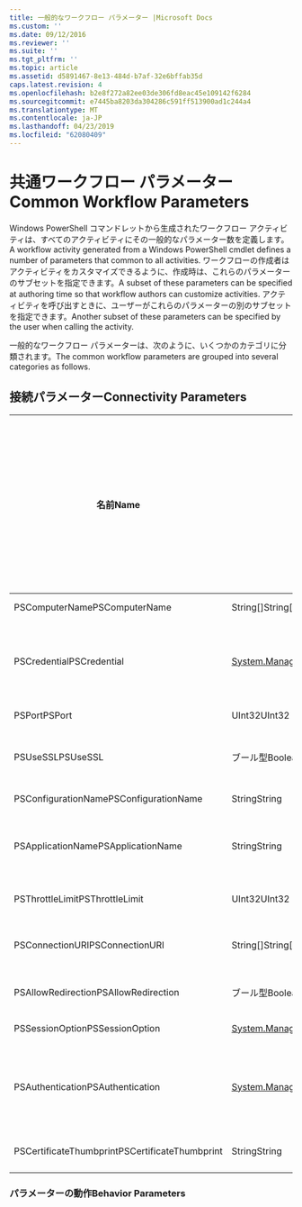 ```yaml
---
title: 一般的なワークフロー パラメーター |Microsoft Docs
ms.custom: ''
ms.date: 09/12/2016
ms.reviewer: ''
ms.suite: ''
ms.tgt_pltfrm: ''
ms.topic: article
ms.assetid: d5891467-8e13-484d-b7af-32e6bffab35d
caps.latest.revision: 4
ms.openlocfilehash: b2e8f272a82ee03de306fd8eac45e109142f6284
ms.sourcegitcommit: e7445ba8203da304286c591ff513900ad1c244a4
ms.translationtype: MT
ms.contentlocale: ja-JP
ms.lasthandoff: 04/23/2019
ms.locfileid: "62080409"
---
```

# <a name="common-workflow-parameters"></a><span data-ttu-id="5f464-102">共通ワークフロー パラメーター</span><span class="sxs-lookup"><span data-stu-id="5f464-102">Common Workflow Parameters</span></span>

<span data-ttu-id="5f464-103">Windows PowerShell コマンドレットから生成されたワークフロー アクティビティは、すべてのアクティビティにその一般的なパラメーター数を定義します。</span><span class="sxs-lookup"><span data-stu-id="5f464-103">A workflow activity generated from a Windows PowerShell cmdlet  defines a number of parameters that common to all activities.</span></span> <span data-ttu-id="5f464-104">ワークフローの作成者はアクティビティをカスタマイズできるように、作成時は、これらのパラメーターのサブセットを指定できます。</span><span class="sxs-lookup"><span data-stu-id="5f464-104">A subset of these parameters can be specified at authoring time so that workflow authors can customize activities.</span></span> <span data-ttu-id="5f464-105">アクティビティを呼び出すときに、ユーザーがこれらのパラメーターの別のサブセットを指定できます。</span><span class="sxs-lookup"><span data-stu-id="5f464-105">Another subset of these parameters can be specified by the user when calling the activity.</span></span>

<span data-ttu-id="5f464-106">一般的なワークフロー パラメーターは、次のように、いくつかのカテゴリに分類されます。</span><span class="sxs-lookup"><span data-stu-id="5f464-106">The common workflow parameters are grouped into several categories as follows.</span></span>

## <a name="connectivity-parameters"></a><span data-ttu-id="5f464-107">接続パラメーター</span><span class="sxs-lookup"><span data-stu-id="5f464-107">Connectivity Parameters</span></span>

|<span data-ttu-id="5f464-108">名前</span><span class="sxs-lookup"><span data-stu-id="5f464-108">Name</span></span>|<span data-ttu-id="5f464-109">型</span><span class="sxs-lookup"><span data-stu-id="5f464-109">Type</span></span>|<span data-ttu-id="5f464-110">説明</span><span class="sxs-lookup"><span data-stu-id="5f464-110">Description</span></span>|<span data-ttu-id="5f464-111">実行時にエンドユーザーを指定できますか。</span><span class="sxs-lookup"><span data-stu-id="5f464-111">Can be specified by end user at execution time?</span></span>|<span data-ttu-id="5f464-112">作成時のワークフローの作成者によって指定できますか。</span><span class="sxs-lookup"><span data-stu-id="5f464-112">Can be specified by workflow author at authoring time?</span></span>|<span data-ttu-id="5f464-113">インスタンス作成時にワークフローの作成者によって指定できますか。</span><span class="sxs-lookup"><span data-stu-id="5f464-113">Can be specified by workflow author at instantiation?</span></span>|
|----------|----------|-----------------|-----------------------------------------------------|------------------------------------------------------------|-----------------------------------------------------------|
|<span data-ttu-id="5f464-114">PSComputerName</span><span class="sxs-lookup"><span data-stu-id="5f464-114">PSComputerName</span></span>|<span data-ttu-id="5f464-115">String[]</span><span class="sxs-lookup"><span data-stu-id="5f464-115">String[]</span></span>|<span data-ttu-id="5f464-116">ジョブを起動する対象のコンピューター名の一覧。</span><span class="sxs-lookup"><span data-stu-id="5f464-116">A list of computer names for which to launch jobs.</span></span>|<span data-ttu-id="5f464-117">可</span><span class="sxs-lookup"><span data-stu-id="5f464-117">Yes</span></span>|<span data-ttu-id="5f464-118">[はい]</span><span class="sxs-lookup"><span data-stu-id="5f464-118">Yes</span></span>|<span data-ttu-id="5f464-119">可</span><span class="sxs-lookup"><span data-stu-id="5f464-119">Yes</span></span>|
|<span data-ttu-id="5f464-120">PSCredential</span><span class="sxs-lookup"><span data-stu-id="5f464-120">PSCredential</span></span>|[<span data-ttu-id="5f464-121">System.Management.Automation.PSCredential</span><span class="sxs-lookup"><span data-stu-id="5f464-121">System.Management.Automation.PSCredential</span></span>](/dotnet/api/System.Management.Automation.PSCredential)|<span data-ttu-id="5f464-122">使用する認証資格情報、PSComputerName パラメーターで指定されているコンピューターにログインします。</span><span class="sxs-lookup"><span data-stu-id="5f464-122">The authentication credential to use to login to the computers specified by the PSComputerName parameter.</span></span> <span data-ttu-id="5f464-123">このパラメーターは PSComputerName が指定されている場合にのみ有効です。</span><span class="sxs-lookup"><span data-stu-id="5f464-123">This parameter is valid only if PSComputerName is specified.</span></span>|<span data-ttu-id="5f464-124">可</span><span class="sxs-lookup"><span data-stu-id="5f464-124">Yes</span></span>|<span data-ttu-id="5f464-125">[はい]</span><span class="sxs-lookup"><span data-stu-id="5f464-125">Yes</span></span>|<span data-ttu-id="5f464-126">可</span><span class="sxs-lookup"><span data-stu-id="5f464-126">Yes</span></span>|
|<span data-ttu-id="5f464-127">PSPort</span><span class="sxs-lookup"><span data-stu-id="5f464-127">PSPort</span></span>|<span data-ttu-id="5f464-128">UInt32</span><span class="sxs-lookup"><span data-stu-id="5f464-128">UInt32</span></span>|<span data-ttu-id="5f464-129">ワークフローの実行に使用するポート。</span><span class="sxs-lookup"><span data-stu-id="5f464-129">The port to be used to run the workflow.</span></span>|<span data-ttu-id="5f464-130">可</span><span class="sxs-lookup"><span data-stu-id="5f464-130">Yes</span></span>|<span data-ttu-id="5f464-131">[はい]</span><span class="sxs-lookup"><span data-stu-id="5f464-131">Yes</span></span>|<span data-ttu-id="5f464-132">可</span><span class="sxs-lookup"><span data-stu-id="5f464-132">Yes</span></span>|
|<span data-ttu-id="5f464-133">PSUseSSL</span><span class="sxs-lookup"><span data-stu-id="5f464-133">PSUseSSL</span></span>|<span data-ttu-id="5f464-134">ブール型</span><span class="sxs-lookup"><span data-stu-id="5f464-134">Boolean</span></span>|<span data-ttu-id="5f464-135">ワークフローを実行するのにリモート コンピューターにセキュリティで保護された接続を確立するのにには、Secure Sockets Layer (SSL) プロトコルを使用します。</span><span class="sxs-lookup"><span data-stu-id="5f464-135">Use Secure Sockets Layer (SSL) protocol to establish a secure connection to the remote computer to run the workflow.</span></span>|<span data-ttu-id="5f464-136">可</span><span class="sxs-lookup"><span data-stu-id="5f464-136">Yes</span></span>|<span data-ttu-id="5f464-137">[はい]</span><span class="sxs-lookup"><span data-stu-id="5f464-137">Yes</span></span>|<span data-ttu-id="5f464-138">可</span><span class="sxs-lookup"><span data-stu-id="5f464-138">Yes</span></span>|
|<span data-ttu-id="5f464-139">PSConfigurationName</span><span class="sxs-lookup"><span data-stu-id="5f464-139">PSConfigurationName</span></span>|<span data-ttu-id="5f464-140">String</span><span class="sxs-lookup"><span data-stu-id="5f464-140">String</span></span>|<span data-ttu-id="5f464-141">セッション構成は、ワークフローを実行するために使用します。</span><span class="sxs-lookup"><span data-stu-id="5f464-141">The session configuration used to run the workflow.</span></span>|<span data-ttu-id="5f464-142">可</span><span class="sxs-lookup"><span data-stu-id="5f464-142">Yes</span></span>|<span data-ttu-id="5f464-143">[はい]</span><span class="sxs-lookup"><span data-stu-id="5f464-143">Yes</span></span>|<span data-ttu-id="5f464-144">可</span><span class="sxs-lookup"><span data-stu-id="5f464-144">Yes</span></span>|
|<span data-ttu-id="5f464-145">PSApplicationName</span><span class="sxs-lookup"><span data-stu-id="5f464-145">PSApplicationName</span></span>|<span data-ttu-id="5f464-146">String</span><span class="sxs-lookup"><span data-stu-id="5f464-146">String</span></span>|<span data-ttu-id="5f464-147">ワークフローの実行の接続 URI のアプリケーションの名前の部分。</span><span class="sxs-lookup"><span data-stu-id="5f464-147">The application name portion of the connection URI for the workflow execution.</span></span> <span data-ttu-id="5f464-148">ConnectionURI パラメーターを使用していない場合にのみ、このパラメーターを使用します。</span><span class="sxs-lookup"><span data-stu-id="5f464-148">Use this parameter only when you are not using the ConnectionURI parameter.</span></span>|<span data-ttu-id="5f464-149">可</span><span class="sxs-lookup"><span data-stu-id="5f464-149">Yes</span></span>|<span data-ttu-id="5f464-150">[はい]</span><span class="sxs-lookup"><span data-stu-id="5f464-150">Yes</span></span>|<span data-ttu-id="5f464-151">可</span><span class="sxs-lookup"><span data-stu-id="5f464-151">Yes</span></span>|
|<span data-ttu-id="5f464-152">PSThrottleLimit</span><span class="sxs-lookup"><span data-stu-id="5f464-152">PSThrottleLimit</span></span>|<span data-ttu-id="5f464-153">UInt32</span><span class="sxs-lookup"><span data-stu-id="5f464-153">UInt32</span></span>|<span data-ttu-id="5f464-154">ワークフローを実行するために確立できる同時接続の最大数。</span><span class="sxs-lookup"><span data-stu-id="5f464-154">The maximum number of concurrent connections that can be established to run the workflow.</span></span>|<span data-ttu-id="5f464-155">可</span><span class="sxs-lookup"><span data-stu-id="5f464-155">Yes</span></span>|<span data-ttu-id="5f464-156">TBD</span><span class="sxs-lookup"><span data-stu-id="5f464-156">TBD</span></span>|<span data-ttu-id="5f464-157">可</span><span class="sxs-lookup"><span data-stu-id="5f464-157">Yes</span></span>|
|<span data-ttu-id="5f464-158">PSConnectionURI</span><span class="sxs-lookup"><span data-stu-id="5f464-158">PSConnectionURI</span></span>|<span data-ttu-id="5f464-159">String[]</span><span class="sxs-lookup"><span data-stu-id="5f464-159">String[]</span></span>|<span data-ttu-id="5f464-160">ワークフローを実行するために使用する対話型セッション向けにエンドポイントを指定する絶対 Uri の配列。</span><span class="sxs-lookup"><span data-stu-id="5f464-160">An array of fully-qualified URIs that specify the endpoints for the interactive sessions used to run the workflow.</span></span>|<span data-ttu-id="5f464-161">可</span><span class="sxs-lookup"><span data-stu-id="5f464-161">Yes</span></span>|<span data-ttu-id="5f464-162">[はい]</span><span class="sxs-lookup"><span data-stu-id="5f464-162">Yes</span></span>|<span data-ttu-id="5f464-163">可</span><span class="sxs-lookup"><span data-stu-id="5f464-163">Yes</span></span>|
|<span data-ttu-id="5f464-164">PSAllowRedirection</span><span class="sxs-lookup"><span data-stu-id="5f464-164">PSAllowRedirection</span></span>|<span data-ttu-id="5f464-165">ブール型</span><span class="sxs-lookup"><span data-stu-id="5f464-165">Boolean</span></span>|<span data-ttu-id="5f464-166">ワークフローを実行する代替 URI への接続でのリダイレクトを許可するかどうかを指定します。</span><span class="sxs-lookup"><span data-stu-id="5f464-166">Specifies whether to allow redirection of this connection to an alternate URI to run the workflow.</span></span>|<span data-ttu-id="5f464-167">可</span><span class="sxs-lookup"><span data-stu-id="5f464-167">Yes</span></span>|<span data-ttu-id="5f464-168">[はい]</span><span class="sxs-lookup"><span data-stu-id="5f464-168">Yes</span></span>|<span data-ttu-id="5f464-169">可</span><span class="sxs-lookup"><span data-stu-id="5f464-169">Yes</span></span>|
|<span data-ttu-id="5f464-170">PSSessionOption</span><span class="sxs-lookup"><span data-stu-id="5f464-170">PSSessionOption</span></span>|[<span data-ttu-id="5f464-171">System.Management.Automation.Remoting.Pssessionoption</span><span class="sxs-lookup"><span data-stu-id="5f464-171">System.Management.Automation.Remoting.Pssessionoption</span></span>](/dotnet/api/System.Management.Automation.Remoting.PSSessionOption)|<span data-ttu-id="5f464-172">ワークフローを実行するために使用するセッションの高度なオプションです。</span><span class="sxs-lookup"><span data-stu-id="5f464-172">Advanced options for the session used to run the workflow.</span></span>|<span data-ttu-id="5f464-173">可</span><span class="sxs-lookup"><span data-stu-id="5f464-173">Yes</span></span>|<span data-ttu-id="5f464-174">[はい]</span><span class="sxs-lookup"><span data-stu-id="5f464-174">Yes</span></span>|<span data-ttu-id="5f464-175">可</span><span class="sxs-lookup"><span data-stu-id="5f464-175">Yes</span></span>|
|<span data-ttu-id="5f464-176">PSAuthentication</span><span class="sxs-lookup"><span data-stu-id="5f464-176">PSAuthentication</span></span>|[<span data-ttu-id="5f464-177">System.Management.Automation.Runspaces.Authenticationmechanism</span><span class="sxs-lookup"><span data-stu-id="5f464-177">System.Management.Automation.Runspaces.Authenticationmechanism</span></span>](/dotnet/api/System.Management.Automation.Runspaces.AuthenticationMechanism)|<span data-ttu-id="5f464-178">値、 [System.Management.Automation.Runspaces.Authenticationmechanism](/dotnet/api/System.Management.Automation.Runspaces.AuthenticationMechanism)ユーザーの資格情報の認証に使用する認証メカニズムを指定する列挙体。</span><span class="sxs-lookup"><span data-stu-id="5f464-178">A value of the [System.Management.Automation.Runspaces.Authenticationmechanism](/dotnet/api/System.Management.Automation.Runspaces.AuthenticationMechanism) enumeration that specifies the authentication mechanism used to authenticate the user's credentials.</span></span>|<span data-ttu-id="5f464-179">可</span><span class="sxs-lookup"><span data-stu-id="5f464-179">Yes</span></span>|<span data-ttu-id="5f464-180">[はい]</span><span class="sxs-lookup"><span data-stu-id="5f464-180">Yes</span></span>|<span data-ttu-id="5f464-181">可</span><span class="sxs-lookup"><span data-stu-id="5f464-181">Yes</span></span>|
|<span data-ttu-id="5f464-182">PSCertificateThumbprint</span><span class="sxs-lookup"><span data-stu-id="5f464-182">PSCertificateThumbprint</span></span>|<span data-ttu-id="5f464-183">String</span><span class="sxs-lookup"><span data-stu-id="5f464-183">String</span></span>|<span data-ttu-id="5f464-184">デジタル公開キー証明書 (X509) のワークフローを実行するアクセス許可を持つユーザー アカウント。</span><span class="sxs-lookup"><span data-stu-id="5f464-184">The digital public key certificate (X509) of a user account that has permission to run the workflow.</span></span>|<span data-ttu-id="5f464-185">可</span><span class="sxs-lookup"><span data-stu-id="5f464-185">Yes</span></span>|<span data-ttu-id="5f464-186">[はい]</span><span class="sxs-lookup"><span data-stu-id="5f464-186">Yes</span></span>|<span data-ttu-id="5f464-187">可</span><span class="sxs-lookup"><span data-stu-id="5f464-187">Yes</span></span>|

### <a name="behavior-parameters"></a><span data-ttu-id="5f464-188">パラメーターの動作</span><span class="sxs-lookup"><span data-stu-id="5f464-188">Behavior Parameters</span></span>